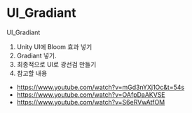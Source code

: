 # UI_Gradiant
UI_Gradiant
1. Unity UI에 Bloom 효과 넣기
2. Gradiant 넣기.
3. 최종적으로 UI로 광선검 만들기
4. 참고할 내용
- https://www.youtube.com/watch?v=mGd3nYXj1Oc&t=54s
- https://www.youtube.com/watch?v=OAfpDaAKVSE
- https://www.youtube.com/watch?v=S6eRVwAtfOM
